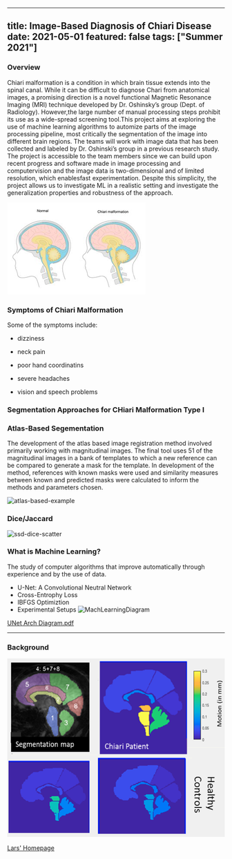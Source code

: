 
---
title: Image-Based Diagnosis of Chiari Disease
date: 2021-05-01
featured: false
tags: ["Summer 2021"]
---

<!--more-->

### Overview
Chiari malformation is a condition in which brain tissue extends into the spinal canal.  While it can be difficult to diagnose Chari  from  anatomical  images,  a  promising  direction  is  a  novel  functional  Magnetic Resonance Imaging (MRI) technique developed by Dr.  Oshinsky’s group (Dept.  of Radiology).  However,the large number of manual processing steps prohibit its use as a wide-spread screening tool.This  project  aims  at  exploring  the  use  of  machine  learning  algorithms  to  automize  parts  of the image processing pipeline,  most critically the segmentation of the image into different brain regions.  The teams will work with image data that has been collected and labeled by Dr.  Oshinski’s group in a previous research study.  The project is accessible to the team members since we can build  upon  recent  progress  and  software  made  in  image  processing  and  computervision and the image data is two-dimensional and of limited resolution, which enablesfast experimentation.  Despite this simplicity, the project allows us to investigate ML in a realistic setting and investigate the generalization properties and robustness of the approach.

![mainImage](img/ChiariExampleNHS.png "Chiari Malformation Example")

### Symptoms of Chiari Malformation 
Some of the symptoms include: 

- dizziness

- neck pain                 

- poor hand coordinatins                  

- severe headaches

- vision and speech problems 

### Segmentation Approaches for CHiari Malformation Type I 

### Atlas-Based Segementation
   The development of the atlas based image registration method involved primarily working with magnitudinal images. The final tool uses 51 of the magnitudinal images in a bank of templates to which a new reference can be compared to generate a mask for the template. In development of the method, references with known masks were used and similarity measures between known and predicted masks were calculated to inform the methods and parameters chosen.
   
![atlas-based-example](https://user-images.githubusercontent.com/85231953/126829418-afd0c524-cf3f-41bc-9518-dcd75480847b.png)

### Dice/Jaccard
![ssd-dice-scatter](https://user-images.githubusercontent.com/85231953/126829009-f49ec77b-439e-4986-bf61-3c4016f0df77.png)

### What is Machine Learning?
 The study of computer algorithms that improve automatically through experience and by the use of data.
  - U-Net: A Convolutional Neutral Network
  - Cross-Entrophy Loss
  - IBFGS Optimiztion
  - Experimental Setups 
 ![MachLearningDiagram](https://user-images.githubusercontent.com/85231953/126830267-2d826131-7b14-4a08-8c96-e7ca6912d5d9.jpg)

[UNet Arch Diagram.pdf](https://github.com/EmoryMLIP/emory-reu-ret-website/files/6870722/UNet.Arch.Diagram.pdf)

---
### Background

![mainImage](img/Chiari-Synergy.png "Chiari Synergy")

[Lars' Homepage](https://www.mathcs.emory.edu/~lruthot/)




